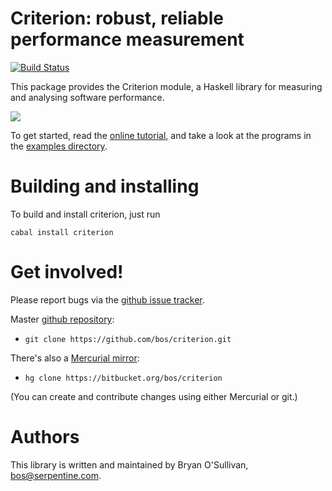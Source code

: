# Criterion: robust, reliable performance measurement

[![Build Status](https://travis-ci.org/iu-parfunc/criterion.svg?branch=master)](https://travis-ci.org/iu-parfunc/criterion)

This package provides the Criterion module, a Haskell library for
measuring and analysing software performance.

<a href="http://www.serpentine.com/criterion/fibber.html" target="_blank"><img src="http://www.serpentine.com/criterion/fibber-screenshot.png"></img></a>

To get started, read the <a
href="http://www.serpentine.com/criterion/tutorial.html"
target="_blank">online tutorial</a>, and take a look at the programs
in the <a href="/bos/criterion/tree/master/examples"
target="_blank">examples directory</a>.


# Building and installing

To build and install criterion, just run

    cabal install criterion


# Get involved!

Please report bugs via the
[github issue tracker](https://github.com/bos/criterion/issues).

Master [github repository](https://github.com/bos/criterion):

* `git clone https://github.com/bos/criterion.git`

There's also a [Mercurial mirror](https://bitbucket.org/bos/criterion):

* `hg clone https://bitbucket.org/bos/criterion`

(You can create and contribute changes using either Mercurial or git.)


# Authors

This library is written and maintained by Bryan O'Sullivan,
<bos@serpentine.com>.
